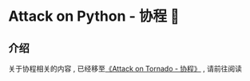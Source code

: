 #  Attack on Python - 协程 🐍


<extoc></extoc>

## 介绍

关于协程相关的内容 , 已经移至[《Attack on Tornado - 协程》](https://attack-on-backend.github.io/tornado/08-%E5%8D%8F%E7%A8%8B.html) , 请前往阅读
